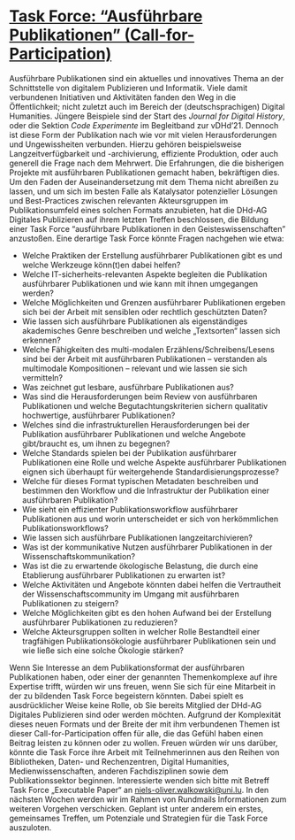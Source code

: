 # [Task Force: “Ausführbare Publikationen” (Call-for-Participation)](https://dhd-blog.org/?p=18020)

Ausführbare Publikationen sind ein aktuelles und innovatives Thema an der Schnittstelle von digitalem Publizieren und Informatik. Viele damit verbundenen Initiativen und Aktivitäten fanden den Weg in die Öffentlichkeit; nicht zuletzt auch im Bereich der (deutschsprachigen) Digital Humanities. Jüngere Beispiele sind der Start des _Journal for Digital History_, oder die Sektion _Code Experimente_ im Begleitband zur vDHd’21. Dennoch ist diese Form der Publikation nach wie vor mit vielen Herausforderungen und Ungewissheiten verbunden. Hierzu gehören beispielsweise Langzeitverfügbarkeit und -archivierung, effiziente Produktion, oder auch generell die Frage nach dem Mehrwert. Die Erfahrungen, die die bisherigen Projekte mit ausführbaren Publikationen gemacht haben, bekräftigen dies. Um den Faden der Auseinandersetzung mit dem Thema nicht abreißen zu lassen, und um sich im besten Falle als Katalysator potenzieller Lösungen und Best-Practices zwischen relevanten Akteursgruppen im Publikationsumfeld eines solchen Formats anzubieten, hat die DHd-AG Digitales Publizieren auf ihrem letzten Treffen beschlossen, die Bildung einer Task Force “ausführbare Publikationen in den Geisteswissenschaften” anzustoßen. Eine derartige Task Force könnte Fragen nachgehen wie etwa:

- Welche Praktiken der Erstellung ausführbarer Publikationen gibt es und welche Werkzeuge könn(t)en dabei helfen?
- Welche IT-sicherheits-relevanten Aspekte begleiten die Publikation ausführbarer Publikationen und wie kann mit ihnen umgegangen werden?
- Welche Möglichkeiten und Grenzen ausführbarer Publikationen ergeben sich bei der Arbeit mit sensiblen oder rechtlich geschützten Daten?
- Wie lassen sich ausführbare Publikationen als eigenständiges akademisches Genre beschreiben und welche „Textsorten“ lassen sich erkennen?
- Welche Fähigkeiten des multi-modalen Erzählens/Schreibens/Lesens sind bei der Arbeit mit ausführbaren Publikationen – verstanden als multimodale Kompositionen – relevant und wie lassen sie sich vermitteln?
- Was zeichnet gut lesbare, ausführbare Publikationen aus?
- Was sind die Herausforderungen beim Review von ausführbaren Publikationen und welche Begutachtungskriterien sichern qualitativ hochwertige, ausführbarer Publikationen?
- Welches sind die infrastrukturellen Herausforderungen bei der Publikation ausführbarer Publikationen und welche Angebote gibt/braucht es, um ihnen zu begegnen?
- Welche Standards spielen bei der Publikation ausführbarer Publikationen eine Rolle und welche Aspekte ausführbarer Publikationen eignen sich überhaupt für weitergehende Standardisierungsprozesse?
- Welche für dieses Format typischen Metadaten beschreiben und bestimmen den Workflow und die Infrastruktur der Publikation einer ausführbaren Publikation?
- Wie sieht ein effizienter Publikationsworkflow ausführbarer Publikationen aus und worin unterscheidet er sich von herkömmlichen Publikationsworkflows?
- Wie lassen sich ausführbare Publikationen langzeitarchivieren?
- Was ist der kommunikative Nutzen ausführbarer Publikationen in der Wissenschaftskommunikation?
- Was ist die zu erwartende ökologische Belastung, die durch eine Etablierung ausführbarer Publikationen zu erwarten ist?
- Welche Aktivitäten und Angebote könnten dabei helfen die Vertrautheit der Wissenschaftscommunity im Umgang mit ausführbaren Publikationen zu steigern?
- Welche Möglichkeiten gibt es den hohen Aufwand bei der Erstellung ausführbarer Publikationen zu reduzieren?
- Welche Akteursgruppen sollten in welcher Rolle Bestandteil einer tragfähigen Publikationsökologie ausführbarer Publikationen sein und wie ließe sich eine solche Ökologie stärken?

Wenn Sie Interesse an dem Publikationsformat der ausführbaren Publikationen haben, oder einer der genannten Themenkomplexe auf ihre Expertise trifft, würden wir uns freuen, wenn Sie sich für eine Mitarbeit in der zu bildenden Task Force begeistern könnten. Dabei spielt es ausdrücklicher Weise keine Rolle, ob Sie bereits Mitglied der DHd-AG Digitales Publizieren sind oder werden möchten. Aufgrund der Komplexität dieses neuen Formats und der Breite der mit ihm verbundenen Themen ist dieser Call-for-Participation offen für alle, die das Gefühl haben einen Beitrag leisten zu können oder zu wollen. Freuen würden wir uns darüber, könnte die Task Force ihre Arbeit mit Teilnehmerinnen aus den Reihen von Bibliotheken, Daten- und Rechenzentren, Digital Humanities, Medienwissenschaften, anderen Fachdisziplinen sowie dem Publikationssektor beginnen. Interessierte wenden sich bitte mit Betreff Task Force „Executable Paper“ an [niels-oliver.walkowski@uni.lu](mailto:niels-oliver.walkowski@uni.lu). In den nächsten Wochen werden wir im Rahmen von Rundmails Informationen zum weiteren Vorgehen verschicken. Geplant ist unter anderem ein erstes, gemeinsames Treffen, um Potenziale und Strategien für die Task Force auszuloten.
